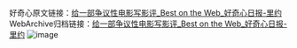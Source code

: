 好奇心原文链接：[给一部争议性电影写影评_Best on the Web_好奇心日报-里约](https://www.qdaily.com/articles/6229.html)
WebArchive归档链接：[给一部争议性电影写影评_Best on the Web_好奇心日报-里约](http://web.archive.org/web/20190623170130/https://www.qdaily.com/articles/6229.html)
![image](http://ww3.sinaimg.cn/large/007d5XDply1g3w9paktlxj30u024ykgk)